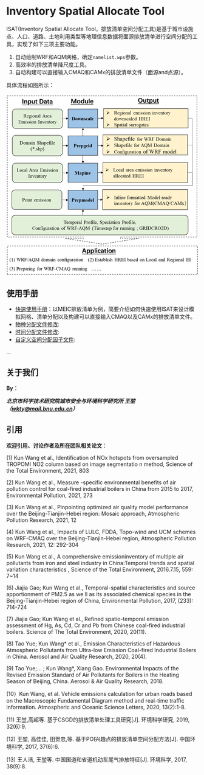 # Inventory Spatial Allocate Tool 

ISAT(Inventory Spatial Allocate Tool，排放清单空间分配工具)是基于城市设施点、人口、道路、土地利用类型等地理信息数据将面源排放清单进行空间分配的工具，实现了如下三项主要功能。

1. 自动绘制WRF和AQM网格，确定`namelist.wps`参数。
2. 高效率的排放清单降尺度工具。
3. 自动构建可以直接输入CMAQ和CAMx的排放清单文件（面源and点源）。

具体流程如图所示：

<img src="Doc/fig/流程图.png" alt="流程图" style="zoom:67%;" />

## 使用手册

* [快速使用手册](./Doc/Quick_start.md)：以MEIC排放清单为例，简要介绍如何快速使用ISAT来设计模拟网格、清单分配以及构建可以直接输入CMAQ以及CAMx的排放清单文件。
* [物种分配文件修改]():
* [时间分配文件修改]():
* [自定义空间分配因子文件]():

...

## 关于我们

**By**：

***北京市科学技术研究院城市安全与环境科学研究所   王堃  （wkty@mail.bnu.edu.cn）***



## 引用

**欢迎引用、讨论作者及所在团队相关论文**：

(1) Kun Wang et al., Identification of NOx hotspots from oversampled TROPOMI NO2 column based on image segmentatio n method, Science of the Total Environment, 2021, 803

(2) Kun Wang et al., Measure -specific environmental benefits of air pollution control for coal-fired industrial boilers in China from 2015 to 2017, Environmental Pollution, 2021, 273 

(3) Kun Wang et al., Pinpointing optimized air quality model performance over the Beijing-Tianjin-Hebei region: Mosaic approach, Atmospheric Pollution Research, 2021, 12 

(4) Kun Wang et al., Impacts of LULC, FDDA, Topo-wind and UCM schemes on WRF-CMAQ over the Beijing-Tianjin-Hebei region, Atmospheric Pollution Research, 2021, 12: 292-304

(5) Kun Wang et al., A comprehensive emissioninventory of multiple air pollutants from iron and steel industry in China:Temporal trends and spatial variation characteristics , Science of the Total Environment, 2016.7.15, 559: 7~14 

(6) Jiajia Gao; Kun Wang et al., Temporal-spatial characteristics and source apportionment of PM2.5 as we ll as its associated chemical species in the Beijing-Tianjin-Hebei region of China, Environmental Pollution, 2017, (233): 714-724 

(7) Jiajia Gao; Kun Wang et al., Refined spatio-temporal emission assessment of Hg, As, Cd, Cr and Pb from Chinese coal-fired industrial boilers. Science of The Total Environment, 2020, 20(11).

(8) Tao Yue; Kun Wang* et al., Emission Characteristics of Hazardous Atmospheric Pollutants from Ultra-low Emission Coal-fired Industrial Boilers in China. Aerosol and Air Quality Research, 2020, 20(4).

(9) Tao Yue;... ; Kun Wang*, Xiang Gao. Environmental Impacts of the Revised Emission Standard of Air Pollutants for Boilers in the Heating Season of Beijing, China. Aerosol & Air Quality Research, 2018.  

(10）Kun Wang, et al. Vehicle emissions calculation for urban roads based on the Macroscopic Fundamental Diagram method and real-time traffic information. Atmospheric and Oceanic Science Letters, 2020, 13(2):1-8.

(11) 王堃,高超等. 基于CSGD的排放清单处理工具研究[J]. 环境科学研究, 2019, 32(6):9.

(12) 王堃, 高佳佳, 田贺忠,等. 基于POI兴趣点的排放清单空间分配方法[J]. 中国环境科学, 2017, 37(6):6.

(13) 王人洁, 王堃等. 中国国道和省道机动车尾气排放特征[J]. 环境科学, 2017, 38(9):8.

